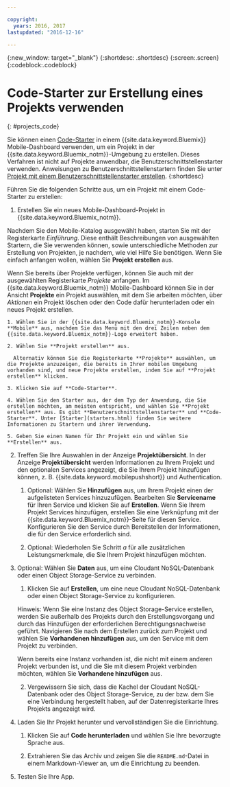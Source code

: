 ```yaml
---

copyright:
  years: 2016, 2017
lastupdated: "2016-12-16"

---
```

{:new_window: target="_blank"}
{:shortdesc: .shortdesc}
{:screen:.screen}
{:codeblock:.codeblock}

# Code-Starter zur Erstellung eines Projekts verwenden
{: #projects_code}

Sie können einen [Code-Starter](starters.html#Code_Starter) in einem {{site.data.keyword.Bluemix}} Mobile-Dashboard verwenden, um ein Projekt in der {{site.data.keyword.Bluemix_notm}}-Umgebung zu erstellen. Dieses Verfahren ist nicht auf Projekte anwendbar, die Benutzerschnittstellenstarter verwenden. Anweisungen zu Benutzerschnittstellenstartern finden Sie unter [Projekt mit einem Benutzerschnittstellenstarter erstellen](projects_ui.html). 
{:shortdesc}

Führen Sie die folgenden Schritte aus, um ein Projekt mit einem Code-Starter zu erstellen:

1. Erstellen Sie ein neues Mobile-Dashboard-Projekt in {{site.data.keyword.Bluemix_notm}}.

 Nachdem Sie den Mobile-Katalog ausgewählt haben, starten Sie mit der Registerkarte *Einführung*. Diese enthält Beschreibungen von ausgewählten Startern, die Sie verwenden können, sowie unterschiedliche Methoden zur Erstellung von Projekten, je nachdem, wie viel Hilfe Sie benötigen. Wenn Sie einfach anfangen wollen, wählen Sie **Projekt erstellen** aus.

 Wenn Sie bereits über Projekte verfügen, können Sie auch mit der ausgewählten Registerkarte *Projekte* anfangen. Im {{site.data.keyword.Bluemix_notm}} Mobile-Dashboard können Sie in der Ansicht **Projekte** ein Projekt auswählen, mit dem Sie arbeiten möchten, über *Aktionen* ein Projekt löschen oder den Code dafür herunterladen oder ein neues Projekt erstellen.

	1. Wählen Sie in der {{site.data.keyword.Bluemix_notm}}-Konsole **Mobile** aus, nachdem Sie das Menü mit den drei Zeilen neben dem {{site.data.keyword.Bluemix_notm}}-Logo erweitert haben. 
	
	2. Wählen Sie **Projekt erstellen** aus. 

	  Alternativ können Sie die Registerkarte **Projekte** auswählen, um die Projekte anzuzeigen, die bereits in Ihrer mobilen Umgebung vorhanden sind, und neue Projekte erstellen, indem Sie auf **Projekt erstellen** klicken.

	3. Klicken Sie auf **Code-Starter**.  

	4. Wählen Sie den Starter aus, der dem Typ der Anwendung, die Sie erstellen möchten, am meisten entspricht, und wählen Sie **Projekt erstellen** aus. Es gibt **Benutzerschnittstellenstarter** und **Code-Starter**. Unter [Starter](starters.html) finden Sie weitere Informationen zu Startern und ihrer Verwendung. 
	
	5. Geben Sie einen Namen für Ihr Projekt ein und wählen Sie **Erstellen** aus.
	
2. Treffen Sie Ihre Auswahlen in der Anzeige **Projektübersicht**.  In der Anzeige **Projektübersicht** werden Informationen zu Ihrem Projekt und den optionalen Services angezeigt, die Sie Ihrem Projekt hinzufügen können, z. B. {{site.data.keyword.mobilepushshort}} und Authentication.  

	1. Optional: Wählen Sie **Hinzufügen** aus, um Ihrem Projekt einen der aufgelisteten Services hinzuzufügen. Bearbeiten Sie **Servicename** für Ihren Service und klicken Sie auf **Erstellen**. Wenn Sie Ihrem Projekt Services hinzufügen, erstellen Sie eine Verknüpfung mit der {{site.data.keyword.Bluemix_notm}}-Seite für diesen Service. Konfigurieren Sie den Service durch Bereitstellen der Informationen, die für den Service erforderlich sind.
	
	2. Optional: Wiederholen Sie Schritt *a* für alle zusätzlichen Leistungsmerkmale, die Sie Ihrem Projekt hinzufügen möchten.

3. Optional: Wählen Sie **Daten** aus, um eine Cloudant NoSQL-Datenbank oder einen Object Storage-Service zu verbinden.
	1. Klicken Sie auf **Erstellen**, um eine neue Cloudant NoSQL-Datenbank oder einen Object Storage-Service zu konfigurieren.
	
	Hinweis: Wenn Sie eine Instanz des Object Storage-Service erstellen, werden Sie außerhalb des Projekts durch den Erstellungsvorgang und durch das Hinzufügen der erforderlichen Berechtigungsnachweise geführt. Navigieren Sie nach dem Erstellen zurück zum Projekt und wählen Sie **Vorhandenen hinzufügen** aus, um den Service mit dem Projekt zu verbinden.
	
	Wenn bereits eine Instanz vorhanden ist, die nicht mit einem anderen Projekt verbunden ist, und die Sie mit diesem Projekt verbinden möchten, wählen Sie **Vorhandene hinzufügen** aus. 
	
	2. Vergewissern Sie sich, dass die Kachel der Cloudant NoSQL-Datenbank oder des Object Storage-Service, zu der bzw. dem Sie eine Verbindung hergestellt haben, auf der Datenregisterkarte Ihres Projekts angezeigt wird.

4.  Laden Sie Ihr Projekt herunter und vervollständigen Sie die Einrichtung.

    1. Klicken Sie auf **Code herunterladen** und wählen Sie Ihre bevorzugte Sprache aus.
   
    2. Extrahieren Sie das Archiv und zeigen Sie die `README.md`-Datei in einem Markdown-Viewer an, um die Einrichtung zu beenden.

5.  Testen Sie Ihre App. 


